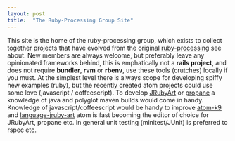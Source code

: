```yaml
---
layout: post
title:  "The Ruby-Processing Group Site"
---
```


This site is the home of the ruby-processing group, which exists to collect together projects that have evolved from the original [ruby-processing][ruby-processing] see about. New members are always welcome, but preferably leave any opinionated frameworks behind, this is emphatically not a __rails project__, and does not require __bundler__, __rvm__ or __rbenv__, use these tools (crutches) locally if you must. At the simplest level there is always scope for developing spiffy new examples (ruby), but the recently created atom projects could use some love (javascript / coffeescript). To develop [JRubyArt][jruby_art] or [propane][propane] a knowledge of java and polyglot maven builds would come in handy. Knowledge of javascript/coffeescript would be handy to improve [atom-k9][atom-k9] and [language-jruby-art][language-jruby-art] atom is fast becoming the editor of choice for JRubyArt, propane etc. In general unit testing (minitest/JUnit) is preferred to rspec etc.

[ruby-processing]:https://github.com/jashkenas/ruby-processing
[jruby_art]: https://ruby-processing.github.io/index.html
[propane]:https://ruby-processing.github.io/propane/
[language-jruby-art]:https://github.com/ruby-processing/language-jruby-art
[atom-k9]:https://github.com/ruby-processing/atom-k9
